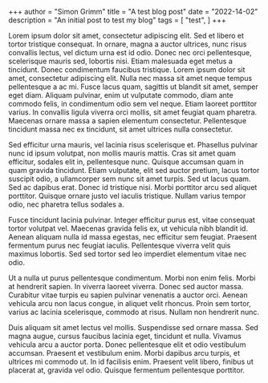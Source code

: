 +++
author = "Simon Grimm"
title = "A test blog post"
date = "2022-14-02"
description = "An initial post to test my blog"
tags = [
    "test",
]
+++

Lorem ipsum dolor sit amet, consectetur adipiscing elit. Sed et libero et tortor tristique consequat. In ornare, magna a auctor ultrices, nunc risus convallis lectus, vel dictum urna est id odio. Donec nec orci pellentesque, scelerisque mauris sed, lobortis nisi. Etiam malesuada eget metus a tincidunt. Donec condimentum faucibus tristique. Lorem ipsum dolor sit amet, consectetur adipiscing elit. Nulla nec massa sit amet neque tempus pellentesque a ac mi. Fusce lacus quam, sagittis ut blandit sit amet, semper eget diam. Aliquam pulvinar, enim ut vulputate commodo, diam ante commodo felis, in condimentum odio sem vel neque. Etiam laoreet porttitor varius. In convallis ligula viverra orci mollis, sit amet feugiat quam pharetra. Maecenas ornare massa a sapien elementum consectetur. Pellentesque tincidunt massa nec ex tincidunt, sit amet ultrices nulla consectetur.

Sed efficitur urna mauris, vel lacinia risus scelerisque et. Phasellus pulvinar nunc id ipsum volutpat, non mollis mauris mattis. Cras sit amet quam efficitur, sodales elit in, pellentesque nunc. Quisque accumsan quam in quam gravida tincidunt. Etiam vulputate, elit sed auctor pretium, lacus tortor suscipit odio, a ullamcorper sem nunc sit amet turpis. Sed ut lacus quam. Sed ac dapibus erat. Donec id tristique nisi. Morbi porttitor arcu sed aliquet porttitor. Quisque ornare justo vel iaculis tristique. Nullam varius tempor odio, nec pharetra tellus sodales a.

Fusce tincidunt lacinia pulvinar. Integer efficitur purus est, vitae consequat tortor volutpat vel. Maecenas gravida felis ex, ut vehicula nibh blandit id. Aenean aliquam nulla id massa egestas, nec efficitur sem feugiat. Praesent fermentum purus nec feugiat iaculis. Pellentesque viverra velit quis maximus lobortis. Sed sed tortor sed leo imperdiet elementum vitae nec odio.

Ut a nulla ut purus pellentesque condimentum. Morbi non enim felis. Morbi at hendrerit sapien. In viverra laoreet viverra. Donec sed auctor massa. Curabitur vitae turpis eu sapien pulvinar venenatis a auctor orci. Aenean vehicula arcu non lacus congue, in aliquet velit rhoncus. Proin sem tortor, varius ac lacinia scelerisque, commodo at risus. Nullam non hendrerit nunc.

Duis aliquam sit amet lectus vel mollis. Suspendisse sed ornare massa. Sed magna augue, cursus faucibus lacinia eget, tincidunt et nulla. Vivamus vehicula arcu a auctor porta. Donec pellentesque elit et odio vestibulum accumsan. Praesent et vestibulum enim. Morbi dapibus arcu turpis, et ultrices mi commodo ut. In id facilisis enim. Praesent velit libero, finibus ut placerat at, gravida vel odio. Quisque fermentum pellentesque porttitor.
